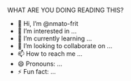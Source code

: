 WHAT ARE YOU DOING READING THIS?
- 👋 Hi, I’m @nmato-frit
- 👀 I’m interested in ...
- 🌱 I’m currently learning ...
- 💞️ I’m looking to collaborate on ...
- 📫 How to reach me ...
- 😄 Pronouns: ...
- ⚡ Fun fact: ...

<!---
nmato-frit/nmato-frit is a ✨ special ✨ repository because its `README.md` (this file) appears on your GitHub profile.
You can click the Preview link to take a look at your changes.
--->
